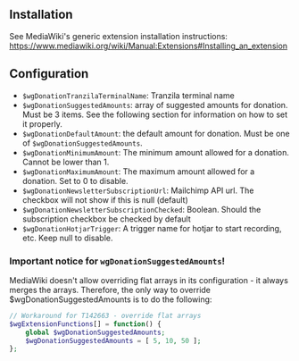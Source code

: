 ## Installation
See MediaWiki's generic extension installation instructions:
https://www.mediawiki.org/wiki/Manual:Extensions#Installing_an_extension

## Configuration
- `$wgDonationTranzilaTerminalName`: Tranzila terminal name
- `$wgDonationSuggestedAmounts`: array of suggested amounts for donation. Must be 3 items.
   See the following section for information on how to set it properly.
- `$wgDonationDefaultAmount`: the default amount for donation. Must be one of `$wgDonationSuggestedAmounts`.
- `$wgDonationMinimumAmount`: The minimum amount allowed for a donation. Cannot be lower than 1.
- `$wgDonationMaximumAmount`: The maximum amount allowed for a donation. Set to 0 to disable.
- `$wgDonationNewsletterSubscriptionUrl`: Mailchimp API url. The checkbox will not show if this is null (default)
- `$wgDonationNewsletterSubscriptionChecked`: Boolean. Should the subscription checkbox be checked by default
- `$wgDonationHotjarTrigger`: A trigger name for hotjar to start recording, etc. Keep null to disable.

### Important notice for `wgDonationSuggestedAmounts`!
MediaWiki doesn't allow overriding flat arrays in its configuration - it always merges the arrays.
Therefore, the only way to override $wgDonationSuggestedAmounts is to do the following:
```php
// Workaround for T142663 - override flat arrays
$wgExtensionFunctions[] = function() {
	global $wgDonationSuggestedAmounts;
	$wgDonationSuggestedAmounts = [ 5, 10, 50 ];
};
```
